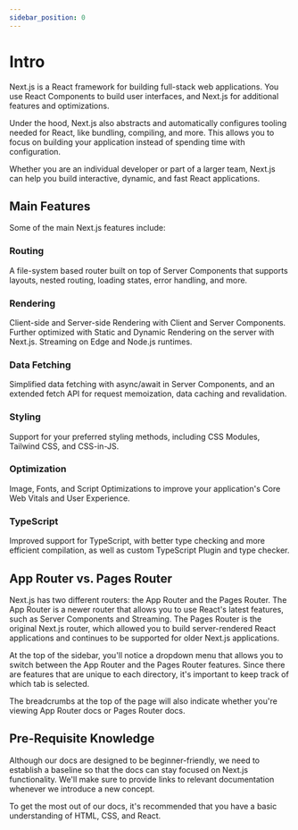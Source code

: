 ```yaml
---
sidebar_position: 0
---
```


# Intro

Next.js is a React framework for building full-stack web applications. You use React Components to build user interfaces, and Next.js for additional features and optimizations.

Under the hood, Next.js also abstracts and automatically configures tooling needed for React, like bundling, compiling, and more. This allows you to focus on building your application instead of spending time with configuration.

Whether you are an individual developer or part of a larger team, Next.js can help you build interactive, dynamic, and fast React applications.

## Main Features

Some of the main Next.js features include:

### Routing

A file-system based router built on top of Server Components that supports layouts, nested routing, loading states, error handling, and more.

### Rendering

Client-side and Server-side Rendering with Client and Server Components. Further optimized with Static and Dynamic Rendering on the server with Next.js. Streaming on Edge and Node.js runtimes.

### Data Fetching

Simplified data fetching with async/await in Server Components, and an extended fetch API for request memoization, data caching and revalidation.

### Styling

Support for your preferred styling methods, including CSS Modules, Tailwind CSS, and CSS-in-JS.

### Optimization

Image, Fonts, and Script Optimizations to improve your application's Core Web Vitals and User Experience.

### TypeScript

Improved support for TypeScript, with better type checking and more efficient compilation, as well as custom TypeScript Plugin and type checker.

## App Router vs. Pages Router

Next.js has two different routers: the App Router and the Pages Router. The App Router is a newer router that allows you to use React's latest features, such as Server Components and Streaming. The Pages Router is the original Next.js router, which allowed you to build server-rendered React applications and continues to be supported for older Next.js applications.

At the top of the sidebar, you'll notice a dropdown menu that allows you to switch between the App Router and the Pages Router features. Since there are features that are unique to each directory, it's important to keep track of which tab is selected.

The breadcrumbs at the top of the page will also indicate whether you're viewing App Router docs or Pages Router docs.

## Pre-Requisite Knowledge

Although our docs are designed to be beginner-friendly, we need to establish a baseline so that the docs can stay focused on Next.js functionality. We'll make sure to provide links to relevant documentation whenever we introduce a new concept.

To get the most out of our docs, it's recommended that you have a basic understanding of HTML, CSS, and React.
